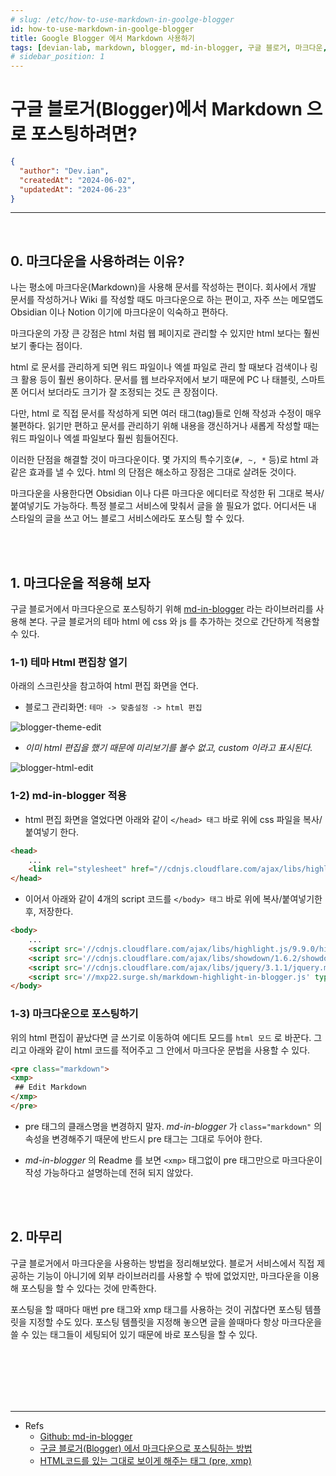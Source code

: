 ```yaml
---
# slug: /etc/how-to-use-markdown-in-goolge-blogger
id: how-to-use-markdown-in-goolge-blogger
title: Google Blogger 에서 Markdown 사용하기
tags: [devian-lab, markdown, blogger, md-in-blogger, 구글 블로거, 마크다운, 블로거]
# sidebar_position: 1
---
```


<!--title -->
# 구글 블로거(Blogger)에서 Markdown 으로 포스팅하려면?
<!--//title -->

```json
{
  "author": "Dev.ian",
  "createdAt": "2024-06-02",
  "updatedAt": "2024-06-23"
}
```

---
<br />

## 0. 마크다운을 사용하려는 이유?

나는 평소에 마크다운(Markdown)을 사용해 문서를 작성하는 편이다. 회사에서 개발 문서를 작성하거나 Wiki 를 작성할 때도 마크다운으로 하는 편이고, 자주 쓰는 메모앱도 Obsidian 이나 Notion 이기에 마크다운이 익숙하고 편하다.
 
마크다운의 가장 큰 강점은 html 처럼 웹 페이지로 관리할 수 있지만 html 보다는 훨씬 보기 좋다는 점이다. 

html 로 문서를 관리하게 되면 워드 파일이나 엑셀 파일로 관리 할 때보다 검색이나 링크 활용 등이 훨씬 용이하다. 문서를 웹 브라우저에서 보기 때문에 PC 나 태블릿, 스마트폰 어디서 보더라도 크기가 잘 조정되는 것도 큰 장점이다.

다만, html 로 직접 문서를 작성하게 되면 여러 태그(tag)들로 인해 작성과 수정이 매우 불편하다. 읽기만 편하고 문서를 관리하기 위해 내용을 갱신하거나 새롭게 작성할 때는 워드 파일이나 엑셀 파일보다 훨씬 힘들어진다.

이러한 단점을 해결할 것이 마크다운이다. 몇 가지의 특수기호(`#, ~, *` 등)로 html 과 같은 효과를 낼 수 있다. html 의 단점은 해소하고 장점은 그대로 살려둔 것이다.

 마크다운을 사용한다면 Obsidian 이나 다른 마크다운 에디터로 작성한 뒤 그대로 복사/붙여넣기도 가능하다. 특정 블로그 서비스에 맞춰서 글을 쓸 필요가 없다. 어디서든 내 스타일의 글을 쓰고 어느 블로그 서비스에라도 포스팅 할 수 있다.


<br /><br />


## 1. 마크다운을 적용해 보자

 구글 블로거에서 마크다운으로 포스팅하기 위해 [md-in-blogger](https://github.com/cs905s/md-in-blogger?tab=readme-ov-file) 라는 라이브러리를 사용해 본다. 구글 블로거의 테마 html 에 css 와 js 를 추가하는 것으로 간단하게 적용할 수 있다. 
  
### 1-1)  테마 Html 편집창 열기
 아래의 스크린샷을 참고하여 html 편집 화면을 연다.

- 블로그 관리화면: `테마 -> 맞춤설정 -> html 편집`

![blogger-theme-edit](https://velog.velcdn.com/images/jay2u8809/post/4221d765-5f15-4db8-b7db-7652e153351f/image.png)
- _이미 html 편집을 했기 때문에 미리보기를 볼수 없고, custom 이라고 표시된다._

![blogger-html-edit](https://velog.velcdn.com/images/jay2u8809/post/6292dac6-37a9-4e1e-9d48-7c0141279ec0/image.png)


### 1-2)  md-in-blogger 적용
- html 편집 화면을 열었다면 아래와 같이 `</head> 태그` 바로 위에 css 파일을 복사/붙여넣기 한다.

```html
<head>
	...
	<link rel="stylesheet" href="//cdnjs.cloudflare.com/ajax/libs/highlight.js/9.9.0/styles/default.min.css"/>
</head>
```

- 이어서 아래와 같이 4개의 script 코드를 `</body> 태그` 바로 위에 복사/붙여넣기한 후, 저장한다.

```html
<body>
	...
	<script src='//cdnjs.cloudflare.com/ajax/libs/highlight.js/9.9.0/highlight.min.js' type='text/javascript'></script>
	<script src='//cdnjs.cloudflare.com/ajax/libs/showdown/1.6.2/showdown.min.js' type='text/javascript'></script>
	<script src='//cdnjs.cloudflare.com/ajax/libs/jquery/3.1.1/jquery.min.js' type='text/javascript'></script>
	<script src='//mxp22.surge.sh/markdown-highlight-in-blogger.js' type='text/javascript'></script>
</body>
```


### 1-3) 마크다운으로 포스팅하기
 위의 html 편집이 끝났다면 글 쓰기로 이동하여 에디트 모드를 `html 모드` 로 바꾼다. 그리고 아래와 같이 html 코드를 적어주고 그 안에서 마크다운 문법을 사용할 수 있다.
 
```html
<pre class="markdown">
<xmp>
 ## Edit Markdown 
</xmp>
</pre>
```

- pre 태그의 클래스명을 변경하지 말자. _md-in-blogger_ 가 `class="markdown"` 의 속성을 변경해주기 때문에 반드시 pre 태그는 그대로 두어야 한다.
 
- _md-in-blogger_ 의 Readme 를 보면 `<xmp>` 태그없이 pre 태그만으로 마크다운이 작성 가능하다고 설명하는데 전혀 되지 않았다. 

<br /><br />

## 2. 마무리
 구글 블로거에서 마크다운을 사용하는 방법을 정리해보았다. 블로거 서비스에서 직접 제공하는 기능이 아니기에 외부 라이브러리를 사용할 수 밖에 없었지만, 마크다운을 이용해 포스팅을 할 수 있다는 것에 만족한다.

 포스팅을 할 때마다 매번 pre 태그와 xmp 태그를 사용하는 것이 귀찮다면 포스팅 템플릿을 지정할 수도 있다. 포스팅 템플릿을 지정해 놓으면 글을 쓸때마다 항상 마크다운을 쓸 수 있는 태그들이 세팅되어 있기 때문에 바로 포스팅을 할 수 있다.


<br /><br /><br /><br /><br />

--- 
- Refs
  + [Github: md-in-blogger](https://github.com/cs905s/md-in-blogger?tab=readme-ov-file)
  + [구글 블로거(Blogger) 에서 마크다운으로 포스팅하는 방법](https://blog.indexall.net/2017/04/how-to-use-markdown-in-blogger.html)
  + [HTML코드를 있는 그대로 보이게 해주는 태그 (pre, xmp)](https://spring2536.tistory.com/entry/HTML%EC%BD%94%EB%93%9C%EB%A5%BC-%EC%9E%88%EB%8A%94-%EA%B7%B8%EB%8C%80%EB%A1%9C-%EB%B3%B4%EC%9D%B4%EA%B2%8C-%ED%95%B4%EC%A3%BC%EB%8A%94-%ED%83%9C%EA%B7%B8)